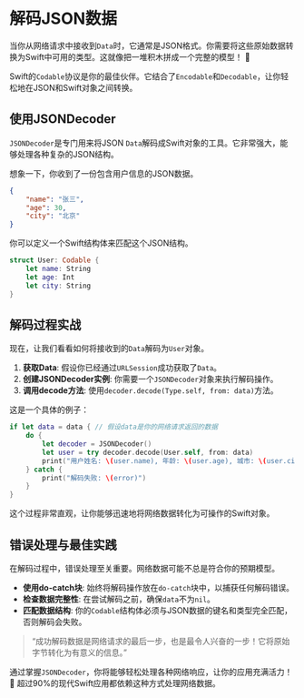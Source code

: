 ﻿# 解码JSON数据

当你从网络请求中接收到`Data`时，它通常是JSON格式。你需要将这些原始数据转换为Swift中可用的类型。这就像把一堆积木拼成一个完整的模型！ 🧱

Swift的`Codable`协议是你的最佳伙伴。它结合了`Encodable`和`Decodable`，让你轻松地在JSON和Swift对象之间转换。

## 使用JSONDecoder

`JSONDecoder`是专门用来将JSON `Data`解码成Swift对象的工具。它非常强大，能够处理各种复杂的JSON结构。

想象一下，你收到了一份包含用户信息的JSON数据。

```json
{
    "name": "张三",
    "age": 30,
    "city": "北京"
}
```

你可以定义一个Swift结构体来匹配这个JSON结构。

```swift
struct User: Codable {
    let name: String
    let age: Int
    let city: String
}
```

## 解码过程实战

现在，让我们看看如何将接收到的`Data`解码为`User`对象。

1.  **获取Data**: 假设你已经通过`URLSession`成功获取了`Data`。
2.  **创建JSONDecoder实例**: 你需要一个`JSONDecoder`对象来执行解码操作。
3.  **调用decode方法**: 使用`decoder.decode(Type.self, from: data)`方法。

这是一个具体的例子：

```swift
if let data = data { // 假设data是你的网络请求返回的数据
    do {
        let decoder = JSONDecoder()
        let user = try decoder.decode(User.self, from: data)
        print("用户姓名: \(user.name), 年龄: \(user.age), 城市: \(user.city)")
    } catch {
        print("解码失败: \(error)")
    }
}
```

这个过程非常直观，让你能够迅速地将网络数据转化为可操作的Swift对象。

## 错误处理与最佳实践

在解码过程中，错误处理至关重要。网络数据可能不总是符合你的预期模型。

*   **使用do-catch块**: 始终将解码操作放在`do-catch`块中，以捕获任何解码错误。
*   **检查数据完整性**: 在尝试解码之前，确保`data`不为`nil`。
*   **匹配数据结构**: 你的`Codable`结构体必须与JSON数据的键名和类型完全匹配，否则解码会失败。

> “成功解码数据是网络请求的最后一步，也是最令人兴奋的一步！它将原始字节转化为有意义的信息。”

通过掌握`JSONDecoder`，你将能够轻松处理各种网络响应，让你的应用充满活力！ 🚀 超过90%的现代Swift应用都依赖这种方式处理网络数据。